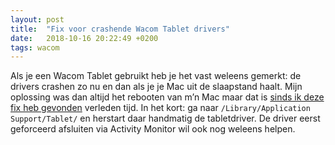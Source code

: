 ```yaml
---
layout: post
title:  "Fix voor crashende Wacom Tablet drivers"
date:   2018-10-16 20:22:49 +0200
tags: wacom
---
```


Als je een Wacom Tablet gebruikt heb je het vast weleens gemerkt: de drivers crashen zo nu en dan als je je Mac uit de slaapstand haalt. Mijn oplossing was dan altijd het rebooten van m’n Mac maar dat is [sinds ik deze fix heb gevonden](https://markbtomlinson.com/2015/03/15/wacom-tablet-driver-restart-mac/) verleden tijd. In het kort: ga naar `/Library/Application Support/Tablet/` en herstart daar handmatig de tabletdriver. De driver eerst geforceerd afsluiten via Activity Monitor wil ook nog weleens helpen.
